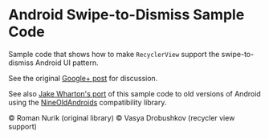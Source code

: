 Android Swipe-to-Dismiss Sample Code
====================================

Sample code that shows how to make `RecyclerView` support the swipe-to-dismiss Android UI pattern.

See the original [Google+ post](https://plus.google.com/+RomanNurik/posts/Fgo1p5uWZLu) for discussion.

See also [Jake Wharton's port](https://github.com/JakeWharton/SwipeToDismissNOA) of this sample code to old versions of Android using the [NineOldAndroids](http://nineoldandroids.com/) compatibility library.

© Roman Nurik (original library)
© Vasya Drobushkov (recycler view support)
